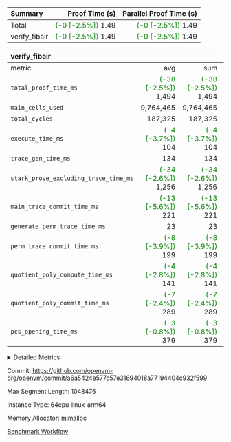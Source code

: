 | Summary | Proof Time (s) | Parallel Proof Time (s) |
|:---|---:|---:|
| Total | <span style='color: green'>(-0 [-2.5%])</span> 1.49 | <span style='color: green'>(-0 [-2.5%])</span> 1.49 |
| verify_fibair | <span style='color: green'>(-0 [-2.5%])</span> 1.49 | <span style='color: green'>(-0 [-2.5%])</span> 1.49 |


| verify_fibair |||||
|:---|---:|---:|---:|---:|
|metric|avg|sum|max|min|
| `total_proof_time_ms ` | <span style='color: green'>(-38 [-2.5%])</span> 1,494 | <span style='color: green'>(-38 [-2.5%])</span> 1,494 | <span style='color: green'>(-38 [-2.5%])</span> 1,494 | <span style='color: green'>(-38 [-2.5%])</span> 1,494 |
| `main_cells_used     ` |  9,764,465 |  9,764,465 |  9,764,465 |  9,764,465 |
| `total_cycles        ` |  187,325 |  187,325 |  187,325 |  187,325 |
| `execute_time_ms     ` | <span style='color: green'>(-4 [-3.7%])</span> 104 | <span style='color: green'>(-4 [-3.7%])</span> 104 | <span style='color: green'>(-4 [-3.7%])</span> 104 | <span style='color: green'>(-4 [-3.7%])</span> 104 |
| `trace_gen_time_ms   ` |  134 |  134 |  134 |  134 |
| `stark_prove_excluding_trace_time_ms` | <span style='color: green'>(-34 [-2.6%])</span> 1,256 | <span style='color: green'>(-34 [-2.6%])</span> 1,256 | <span style='color: green'>(-34 [-2.6%])</span> 1,256 | <span style='color: green'>(-34 [-2.6%])</span> 1,256 |
| `main_trace_commit_time_ms` | <span style='color: green'>(-13 [-5.6%])</span> 221 | <span style='color: green'>(-13 [-5.6%])</span> 221 | <span style='color: green'>(-13 [-5.6%])</span> 221 | <span style='color: green'>(-13 [-5.6%])</span> 221 |
| `generate_perm_trace_time_ms` |  23 |  23 |  23 |  23 |
| `perm_trace_commit_time_ms` | <span style='color: green'>(-8 [-3.9%])</span> 199 | <span style='color: green'>(-8 [-3.9%])</span> 199 | <span style='color: green'>(-8 [-3.9%])</span> 199 | <span style='color: green'>(-8 [-3.9%])</span> 199 |
| `quotient_poly_compute_time_ms` | <span style='color: green'>(-4 [-2.8%])</span> 141 | <span style='color: green'>(-4 [-2.8%])</span> 141 | <span style='color: green'>(-4 [-2.8%])</span> 141 | <span style='color: green'>(-4 [-2.8%])</span> 141 |
| `quotient_poly_commit_time_ms` | <span style='color: green'>(-7 [-2.4%])</span> 289 | <span style='color: green'>(-7 [-2.4%])</span> 289 | <span style='color: green'>(-7 [-2.4%])</span> 289 | <span style='color: green'>(-7 [-2.4%])</span> 289 |
| `pcs_opening_time_ms ` | <span style='color: green'>(-3 [-0.8%])</span> 379 | <span style='color: green'>(-3 [-0.8%])</span> 379 | <span style='color: green'>(-3 [-0.8%])</span> 379 | <span style='color: green'>(-3 [-0.8%])</span> 379 |



<details>
<summary>Detailed Metrics</summary>

|  | verify_program_compile_ms | total_cells | stark_prove_excluding_trace_time_ms | quotient_poly_compute_time_ms | quotient_poly_commit_time_ms | perm_trace_commit_time_ms | pcs_opening_time_ms | main_trace_commit_time_ms |
| --- | --- | --- | --- | --- | --- | --- | --- |
|  | 5 | 65,536 | 65 | 2 | 13 | 0 | 34 | 14 | 

| air_name | rows | quotient_deg | main_cols | interactions | constraints | cells |
| --- | --- | --- | --- | --- | --- | --- |
| AccessAdapterAir<2> |  | 4 |  | 5 | 11 |  | 
| AccessAdapterAir<4> |  | 4 |  | 5 | 11 |  | 
| AccessAdapterAir<8> |  | 4 |  | 5 | 11 |  | 
| FibonacciAir | 32,768 | 1 | 2 |  | 5 | 65,536 | 
| FriReducedOpeningAir |  | 4 |  | 31 | 52 |  | 
| NativePoseidon2Air<BabyBearParameters>, 1> |  | 4 |  | 136 | 530 |  | 
| PhantomAir |  | 4 |  | 3 | 4 |  | 
| ProgramAir |  | 1 |  | 1 | 4 |  | 
| VariableRangeCheckerAir |  | 1 |  | 1 | 4 |  | 
| VmAirWrapper<AluNativeAdapterAir, FieldArithmeticCoreAir> |  | 4 |  | 15 | 23 |  | 
| VmAirWrapper<BranchNativeAdapterAir, BranchEqualCoreAir<1> |  | 4 |  | 11 | 22 |  | 
| VmAirWrapper<JalNativeAdapterAir, JalCoreAir> |  | 4 |  | 7 | 6 |  | 
| VmAirWrapper<NativeAdapterAir<2, 0>, PublicValuesCoreAir> |  | 4 |  | 11 | 22 |  | 
| VmAirWrapper<NativeLoadStoreAdapterAir<1>, NativeLoadStoreCoreAir<1> |  | 4 |  | 15 | 16 |  | 
| VmAirWrapper<NativeLoadStoreAdapterAir<4>, NativeLoadStoreCoreAir<4> |  | 4 |  | 15 | 16 |  | 
| VmAirWrapper<NativeVectorizedAdapterAir<4>, FieldExtensionCoreAir> |  | 4 |  | 15 | 23 |  | 
| VmConnectorAir |  | 4 |  | 3 | 8 |  | 
| VolatileBoundaryAir |  | 4 |  | 4 | 16 |  | 

| group | trace_gen_time_ms | total_proof_time_ms | total_cycles | total_cells | stark_prove_excluding_trace_time_ms | quotient_poly_compute_time_ms | quotient_poly_commit_time_ms | perm_trace_commit_time_ms | pcs_opening_time_ms | main_trace_commit_time_ms | main_cells_used | generate_perm_trace_time_ms | execute_time_ms |
| --- | --- | --- | --- | --- | --- | --- | --- | --- | --- | --- | --- | --- | --- |
| verify_fibair | 134 | 1,494 | 187,325 | 26,116,760 | 1,256 | 141 | 289 | 199 | 379 | 221 | 9,764,465 | 23 | 104 | 

| group | air_name | rows | prep_cols | perm_cols | main_cols | cells |
| --- | --- | --- | --- | --- | --- | --- |
| verify_fibair | AccessAdapterAir<2> | 65,536 |  | 12 | 11 | 1,507,328 | 
| verify_fibair | AccessAdapterAir<4> | 32,768 |  | 12 | 13 | 819,200 | 
| verify_fibair | AccessAdapterAir<8> | 128 |  | 12 | 17 | 3,712 | 
| verify_fibair | FriReducedOpeningAir | 1,024 |  | 36 | 25 | 62,464 | 
| verify_fibair | NativePoseidon2Air<BabyBearParameters>, 1> | 16,384 |  | 160 | 399 | 9,158,656 | 
| verify_fibair | PhantomAir | 4,096 |  | 8 | 6 | 57,344 | 
| verify_fibair | ProgramAir | 8,192 |  | 8 | 10 | 147,456 | 
| verify_fibair | VariableRangeCheckerAir | 262,144 | 2 | 8 | 1 | 2,359,296 | 
| verify_fibair | VmAirWrapper<AluNativeAdapterAir, FieldArithmeticCoreAir> | 131,072 |  | 20 | 29 | 6,422,528 | 
| verify_fibair | VmAirWrapper<BranchNativeAdapterAir, BranchEqualCoreAir<1> | 32,768 |  | 16 | 23 | 1,277,952 | 
| verify_fibair | VmAirWrapper<JalNativeAdapterAir, JalCoreAir> | 8,192 |  | 12 | 9 | 172,032 | 
| verify_fibair | VmAirWrapper<NativeLoadStoreAdapterAir<1>, NativeLoadStoreCoreAir<1> | 32,768 |  | 24 | 22 | 1,507,328 | 
| verify_fibair | VmAirWrapper<NativeLoadStoreAdapterAir<4>, NativeLoadStoreCoreAir<4> | 16,384 |  | 24 | 31 | 901,120 | 
| verify_fibair | VmAirWrapper<NativeVectorizedAdapterAir<4>, FieldExtensionCoreAir> | 8,192 |  | 20 | 38 | 475,136 | 
| verify_fibair | VmConnectorAir | 2 | 1 | 8 | 4 | 24 | 
| verify_fibair | VolatileBoundaryAir | 65,536 |  | 8 | 11 | 1,245,184 | 

</details>


Commit: https://github.com/openvm-org/openvm/commit/a6a5424e577c57e31694018a77194404c932f599

Max Segment Length: 1048476

Instance Type: 64cpu-linux-arm64

Memory Allocator: mimalloc

[Benchmark Workflow](https://github.com/openvm-org/openvm/actions/runs/13135921017)
